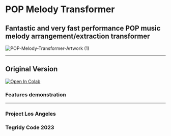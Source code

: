 # POP Melody Transformer
## Fantastic and very fast performance POP music melody arrangement/extraction transformer

![POP-Melody-Transformer-Artwork (1)](https://github.com/asigalov61/POP-Melody-Transformer/assets/56325539/e8266614-ded5-4825-9560-19c51e266b0d)

***

## Original Version

[![Open In Colab][colab-badge]][colab-notebook1]

[colab-notebook1]: <https://colab.research.google.com/github/asigalov61/POP-Melody-Transformer/blob/main/POP_Melody_Transformer.ipynb>
[colab-badge]: <https://colab.research.google.com/assets/colab-badge.svg>

### Features demonstration

***

### Project Los Angeles
### Tegridy Code 2023

